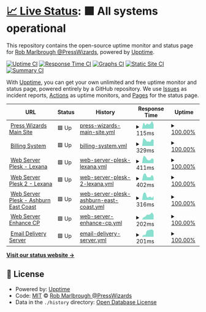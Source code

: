 # [📈 Live Status](https://presswizards.github.io/upptime): <!--live status--> **🟩 All systems operational**

This repository contains the open-source uptime monitor and status page for [Rob Marlbrough @PressWizards](https://presswizards.com/), powered by [Upptime](https://github.com/upptime/upptime).

[![Uptime CI](https://github.com/presswizards/upptime/workflows/Uptime%20CI/badge.svg)](https://github.com/presswizards/upptime/actions?query=workflow%3A%22Uptime+CI%22)
[![Response Time CI](https://github.com/presswizards/upptime/workflows/Response%20Time%20CI/badge.svg)](https://github.com/presswizards/upptime/actions?query=workflow%3A%22Response+Time+CI%22)
[![Graphs CI](https://github.com/presswizards/upptime/workflows/Graphs%20CI/badge.svg)](https://github.com/presswizards/upptime/actions?query=workflow%3A%22Graphs+CI%22)
[![Static Site CI](https://github.com/presswizards/upptime/workflows/Static%20Site%20CI/badge.svg)](https://github.com/presswizards/upptime/actions?query=workflow%3A%22Static+Site+CI%22)
[![Summary CI](https://github.com/presswizards/upptime/workflows/Summary%20CI/badge.svg)](https://github.com/presswizards/upptime/actions?query=workflow%3A%22Summary+CI%22)

With [Upptime](https://upptime.js.org), you can get your own unlimited and free uptime monitor and status page, powered entirely by a GitHub repository. We use [Issues](https://github.com/presswizards/upptime/issues) as incident reports, [Actions](https://github.com/presswizards/upptime/actions) as uptime monitors, and [Pages](https://presswizards.github.io/upptime) for the status page.

<!--start: status pages-->
<!-- This summary is generated by Upptime (https://github.com/upptime/upptime) -->
<!-- Do not edit this manually, your changes will be overwritten -->
<!-- prettier-ignore -->
| URL | Status | History | Response Time | Uptime |
| --- | ------ | ------- | ------------- | ------ |
| <img alt="" src="https://icons.duckduckgo.com/ip3/presswizards.com.ico" height="13"> [Press Wizards Main Site](https://presswizards.com) | 🟩 Up | [press-wizards-main-site.yml](https://github.com/presswizards/upptime/commits/HEAD/history/press-wizards-main-site.yml) | <details><summary><img alt="Response time graph" src="./graphs/press-wizards-main-site/response-time-week.png" height="20"> 115ms</summary><br><a href="https://presswizards.github.io/upptime/history/press-wizards-main-site"><img alt="Response time 148" src="https://img.shields.io/endpoint?url=https%3A%2F%2Fraw.githubusercontent.com%2Fpresswizards%2Fupptime%2FHEAD%2Fapi%2Fpress-wizards-main-site%2Fresponse-time.json"></a><br><a href="https://presswizards.github.io/upptime/history/press-wizards-main-site"><img alt="24-hour response time 94" src="https://img.shields.io/endpoint?url=https%3A%2F%2Fraw.githubusercontent.com%2Fpresswizards%2Fupptime%2FHEAD%2Fapi%2Fpress-wizards-main-site%2Fresponse-time-day.json"></a><br><a href="https://presswizards.github.io/upptime/history/press-wizards-main-site"><img alt="7-day response time 115" src="https://img.shields.io/endpoint?url=https%3A%2F%2Fraw.githubusercontent.com%2Fpresswizards%2Fupptime%2FHEAD%2Fapi%2Fpress-wizards-main-site%2Fresponse-time-week.json"></a><br><a href="https://presswizards.github.io/upptime/history/press-wizards-main-site"><img alt="30-day response time 127" src="https://img.shields.io/endpoint?url=https%3A%2F%2Fraw.githubusercontent.com%2Fpresswizards%2Fupptime%2FHEAD%2Fapi%2Fpress-wizards-main-site%2Fresponse-time-month.json"></a><br><a href="https://presswizards.github.io/upptime/history/press-wizards-main-site"><img alt="1-year response time 162" src="https://img.shields.io/endpoint?url=https%3A%2F%2Fraw.githubusercontent.com%2Fpresswizards%2Fupptime%2FHEAD%2Fapi%2Fpress-wizards-main-site%2Fresponse-time-year.json"></a></details> | <details><summary><a href="https://presswizards.github.io/upptime/history/press-wizards-main-site">100.00%</a></summary><a href="https://presswizards.github.io/upptime/history/press-wizards-main-site"><img alt="All-time uptime 100.00%" src="https://img.shields.io/endpoint?url=https%3A%2F%2Fraw.githubusercontent.com%2Fpresswizards%2Fupptime%2FHEAD%2Fapi%2Fpress-wizards-main-site%2Fuptime.json"></a><br><a href="https://presswizards.github.io/upptime/history/press-wizards-main-site"><img alt="24-hour uptime 100.00%" src="https://img.shields.io/endpoint?url=https%3A%2F%2Fraw.githubusercontent.com%2Fpresswizards%2Fupptime%2FHEAD%2Fapi%2Fpress-wizards-main-site%2Fuptime-day.json"></a><br><a href="https://presswizards.github.io/upptime/history/press-wizards-main-site"><img alt="7-day uptime 100.00%" src="https://img.shields.io/endpoint?url=https%3A%2F%2Fraw.githubusercontent.com%2Fpresswizards%2Fupptime%2FHEAD%2Fapi%2Fpress-wizards-main-site%2Fuptime-week.json"></a><br><a href="https://presswizards.github.io/upptime/history/press-wizards-main-site"><img alt="30-day uptime 100.00%" src="https://img.shields.io/endpoint?url=https%3A%2F%2Fraw.githubusercontent.com%2Fpresswizards%2Fupptime%2FHEAD%2Fapi%2Fpress-wizards-main-site%2Fuptime-month.json"></a><br><a href="https://presswizards.github.io/upptime/history/press-wizards-main-site"><img alt="1-year uptime 100.00%" src="https://img.shields.io/endpoint?url=https%3A%2F%2Fraw.githubusercontent.com%2Fpresswizards%2Fupptime%2FHEAD%2Fapi%2Fpress-wizards-main-site%2Fuptime-year.json"></a></details>
| <img alt="" src="https://icons.duckduckgo.com/ip3/billing.presswizards.com.ico" height="13"> [Billing System](https://billing.presswizards.com) | 🟩 Up | [billing-system.yml](https://github.com/presswizards/upptime/commits/HEAD/history/billing-system.yml) | <details><summary><img alt="Response time graph" src="./graphs/billing-system/response-time-week.png" height="20"> 329ms</summary><br><a href="https://presswizards.github.io/upptime/history/billing-system"><img alt="Response time 315" src="https://img.shields.io/endpoint?url=https%3A%2F%2Fraw.githubusercontent.com%2Fpresswizards%2Fupptime%2FHEAD%2Fapi%2Fbilling-system%2Fresponse-time.json"></a><br><a href="https://presswizards.github.io/upptime/history/billing-system"><img alt="24-hour response time 351" src="https://img.shields.io/endpoint?url=https%3A%2F%2Fraw.githubusercontent.com%2Fpresswizards%2Fupptime%2FHEAD%2Fapi%2Fbilling-system%2Fresponse-time-day.json"></a><br><a href="https://presswizards.github.io/upptime/history/billing-system"><img alt="7-day response time 329" src="https://img.shields.io/endpoint?url=https%3A%2F%2Fraw.githubusercontent.com%2Fpresswizards%2Fupptime%2FHEAD%2Fapi%2Fbilling-system%2Fresponse-time-week.json"></a><br><a href="https://presswizards.github.io/upptime/history/billing-system"><img alt="30-day response time 331" src="https://img.shields.io/endpoint?url=https%3A%2F%2Fraw.githubusercontent.com%2Fpresswizards%2Fupptime%2FHEAD%2Fapi%2Fbilling-system%2Fresponse-time-month.json"></a><br><a href="https://presswizards.github.io/upptime/history/billing-system"><img alt="1-year response time 321" src="https://img.shields.io/endpoint?url=https%3A%2F%2Fraw.githubusercontent.com%2Fpresswizards%2Fupptime%2FHEAD%2Fapi%2Fbilling-system%2Fresponse-time-year.json"></a></details> | <details><summary><a href="https://presswizards.github.io/upptime/history/billing-system">100.00%</a></summary><a href="https://presswizards.github.io/upptime/history/billing-system"><img alt="All-time uptime 99.97%" src="https://img.shields.io/endpoint?url=https%3A%2F%2Fraw.githubusercontent.com%2Fpresswizards%2Fupptime%2FHEAD%2Fapi%2Fbilling-system%2Fuptime.json"></a><br><a href="https://presswizards.github.io/upptime/history/billing-system"><img alt="24-hour uptime 100.00%" src="https://img.shields.io/endpoint?url=https%3A%2F%2Fraw.githubusercontent.com%2Fpresswizards%2Fupptime%2FHEAD%2Fapi%2Fbilling-system%2Fuptime-day.json"></a><br><a href="https://presswizards.github.io/upptime/history/billing-system"><img alt="7-day uptime 100.00%" src="https://img.shields.io/endpoint?url=https%3A%2F%2Fraw.githubusercontent.com%2Fpresswizards%2Fupptime%2FHEAD%2Fapi%2Fbilling-system%2Fuptime-week.json"></a><br><a href="https://presswizards.github.io/upptime/history/billing-system"><img alt="30-day uptime 100.00%" src="https://img.shields.io/endpoint?url=https%3A%2F%2Fraw.githubusercontent.com%2Fpresswizards%2Fupptime%2FHEAD%2Fapi%2Fbilling-system%2Fuptime-month.json"></a><br><a href="https://presswizards.github.io/upptime/history/billing-system"><img alt="1-year uptime 100.00%" src="https://img.shields.io/endpoint?url=https%3A%2F%2Fraw.githubusercontent.com%2Fpresswizards%2Fupptime%2FHEAD%2Fapi%2Fbilling-system%2Fuptime-year.json"></a></details>
| <img alt="" src="https://icons.duckduckgo.com/ip3/plesk.presswizards.com.ico" height="13"> [Web Server Plesk - Lexana](https://plesk.presswizards.com) | 🟩 Up | [web-server-plesk-lexana.yml](https://github.com/presswizards/upptime/commits/HEAD/history/web-server-plesk-lexana.yml) | <details><summary><img alt="Response time graph" src="./graphs/web-server-plesk-lexana/response-time-week.png" height="20"> 411ms</summary><br><a href="https://presswizards.github.io/upptime/history/web-server-plesk-lexana"><img alt="Response time 430" src="https://img.shields.io/endpoint?url=https%3A%2F%2Fraw.githubusercontent.com%2Fpresswizards%2Fupptime%2FHEAD%2Fapi%2Fweb-server-plesk-lexana%2Fresponse-time.json"></a><br><a href="https://presswizards.github.io/upptime/history/web-server-plesk-lexana"><img alt="24-hour response time 361" src="https://img.shields.io/endpoint?url=https%3A%2F%2Fraw.githubusercontent.com%2Fpresswizards%2Fupptime%2FHEAD%2Fapi%2Fweb-server-plesk-lexana%2Fresponse-time-day.json"></a><br><a href="https://presswizards.github.io/upptime/history/web-server-plesk-lexana"><img alt="7-day response time 411" src="https://img.shields.io/endpoint?url=https%3A%2F%2Fraw.githubusercontent.com%2Fpresswizards%2Fupptime%2FHEAD%2Fapi%2Fweb-server-plesk-lexana%2Fresponse-time-week.json"></a><br><a href="https://presswizards.github.io/upptime/history/web-server-plesk-lexana"><img alt="30-day response time 423" src="https://img.shields.io/endpoint?url=https%3A%2F%2Fraw.githubusercontent.com%2Fpresswizards%2Fupptime%2FHEAD%2Fapi%2Fweb-server-plesk-lexana%2Fresponse-time-month.json"></a><br><a href="https://presswizards.github.io/upptime/history/web-server-plesk-lexana"><img alt="1-year response time 430" src="https://img.shields.io/endpoint?url=https%3A%2F%2Fraw.githubusercontent.com%2Fpresswizards%2Fupptime%2FHEAD%2Fapi%2Fweb-server-plesk-lexana%2Fresponse-time-year.json"></a></details> | <details><summary><a href="https://presswizards.github.io/upptime/history/web-server-plesk-lexana">100.00%</a></summary><a href="https://presswizards.github.io/upptime/history/web-server-plesk-lexana"><img alt="All-time uptime 100.00%" src="https://img.shields.io/endpoint?url=https%3A%2F%2Fraw.githubusercontent.com%2Fpresswizards%2Fupptime%2FHEAD%2Fapi%2Fweb-server-plesk-lexana%2Fuptime.json"></a><br><a href="https://presswizards.github.io/upptime/history/web-server-plesk-lexana"><img alt="24-hour uptime 100.00%" src="https://img.shields.io/endpoint?url=https%3A%2F%2Fraw.githubusercontent.com%2Fpresswizards%2Fupptime%2FHEAD%2Fapi%2Fweb-server-plesk-lexana%2Fuptime-day.json"></a><br><a href="https://presswizards.github.io/upptime/history/web-server-plesk-lexana"><img alt="7-day uptime 100.00%" src="https://img.shields.io/endpoint?url=https%3A%2F%2Fraw.githubusercontent.com%2Fpresswizards%2Fupptime%2FHEAD%2Fapi%2Fweb-server-plesk-lexana%2Fuptime-week.json"></a><br><a href="https://presswizards.github.io/upptime/history/web-server-plesk-lexana"><img alt="30-day uptime 100.00%" src="https://img.shields.io/endpoint?url=https%3A%2F%2Fraw.githubusercontent.com%2Fpresswizards%2Fupptime%2FHEAD%2Fapi%2Fweb-server-plesk-lexana%2Fuptime-month.json"></a><br><a href="https://presswizards.github.io/upptime/history/web-server-plesk-lexana"><img alt="1-year uptime 100.00%" src="https://img.shields.io/endpoint?url=https%3A%2F%2Fraw.githubusercontent.com%2Fpresswizards%2Fupptime%2FHEAD%2Fapi%2Fweb-server-plesk-lexana%2Fuptime-year.json"></a></details>
| <img alt="" src="https://icons.duckduckgo.com/ip3/plesk2.presswizards.com.ico" height="13"> [Web Server Plesk 2 - Lexana](https://plesk2.presswizards.com) | 🟩 Up | [web-server-plesk-2-lexana.yml](https://github.com/presswizards/upptime/commits/HEAD/history/web-server-plesk-2-lexana.yml) | <details><summary><img alt="Response time graph" src="./graphs/web-server-plesk-2-lexana/response-time-week.png" height="20"> 402ms</summary><br><a href="https://presswizards.github.io/upptime/history/web-server-plesk-2-lexana"><img alt="Response time 1040" src="https://img.shields.io/endpoint?url=https%3A%2F%2Fraw.githubusercontent.com%2Fpresswizards%2Fupptime%2FHEAD%2Fapi%2Fweb-server-plesk-2-lexana%2Fresponse-time.json"></a><br><a href="https://presswizards.github.io/upptime/history/web-server-plesk-2-lexana"><img alt="24-hour response time 274" src="https://img.shields.io/endpoint?url=https%3A%2F%2Fraw.githubusercontent.com%2Fpresswizards%2Fupptime%2FHEAD%2Fapi%2Fweb-server-plesk-2-lexana%2Fresponse-time-day.json"></a><br><a href="https://presswizards.github.io/upptime/history/web-server-plesk-2-lexana"><img alt="7-day response time 402" src="https://img.shields.io/endpoint?url=https%3A%2F%2Fraw.githubusercontent.com%2Fpresswizards%2Fupptime%2FHEAD%2Fapi%2Fweb-server-plesk-2-lexana%2Fresponse-time-week.json"></a><br><a href="https://presswizards.github.io/upptime/history/web-server-plesk-2-lexana"><img alt="30-day response time 420" src="https://img.shields.io/endpoint?url=https%3A%2F%2Fraw.githubusercontent.com%2Fpresswizards%2Fupptime%2FHEAD%2Fapi%2Fweb-server-plesk-2-lexana%2Fresponse-time-month.json"></a><br><a href="https://presswizards.github.io/upptime/history/web-server-plesk-2-lexana"><img alt="1-year response time 1040" src="https://img.shields.io/endpoint?url=https%3A%2F%2Fraw.githubusercontent.com%2Fpresswizards%2Fupptime%2FHEAD%2Fapi%2Fweb-server-plesk-2-lexana%2Fresponse-time-year.json"></a></details> | <details><summary><a href="https://presswizards.github.io/upptime/history/web-server-plesk-2-lexana">100.00%</a></summary><a href="https://presswizards.github.io/upptime/history/web-server-plesk-2-lexana"><img alt="All-time uptime 100.00%" src="https://img.shields.io/endpoint?url=https%3A%2F%2Fraw.githubusercontent.com%2Fpresswizards%2Fupptime%2FHEAD%2Fapi%2Fweb-server-plesk-2-lexana%2Fuptime.json"></a><br><a href="https://presswizards.github.io/upptime/history/web-server-plesk-2-lexana"><img alt="24-hour uptime 100.00%" src="https://img.shields.io/endpoint?url=https%3A%2F%2Fraw.githubusercontent.com%2Fpresswizards%2Fupptime%2FHEAD%2Fapi%2Fweb-server-plesk-2-lexana%2Fuptime-day.json"></a><br><a href="https://presswizards.github.io/upptime/history/web-server-plesk-2-lexana"><img alt="7-day uptime 100.00%" src="https://img.shields.io/endpoint?url=https%3A%2F%2Fraw.githubusercontent.com%2Fpresswizards%2Fupptime%2FHEAD%2Fapi%2Fweb-server-plesk-2-lexana%2Fuptime-week.json"></a><br><a href="https://presswizards.github.io/upptime/history/web-server-plesk-2-lexana"><img alt="30-day uptime 100.00%" src="https://img.shields.io/endpoint?url=https%3A%2F%2Fraw.githubusercontent.com%2Fpresswizards%2Fupptime%2FHEAD%2Fapi%2Fweb-server-plesk-2-lexana%2Fuptime-month.json"></a><br><a href="https://presswizards.github.io/upptime/history/web-server-plesk-2-lexana"><img alt="1-year uptime 100.00%" src="https://img.shields.io/endpoint?url=https%3A%2F%2Fraw.githubusercontent.com%2Fpresswizards%2Fupptime%2FHEAD%2Fapi%2Fweb-server-plesk-2-lexana%2Fuptime-year.json"></a></details>
| <img alt="" src="https://icons.duckduckgo.com/ip3/ashburn.presswizards.com.ico" height="13"> [Web Server Plesk - Ashburn East Coast](https://ashburn.presswizards.com) | 🟩 Up | [web-server-plesk-ashburn-east-coast.yml](https://github.com/presswizards/upptime/commits/HEAD/history/web-server-plesk-ashburn-east-coast.yml) | <details><summary><img alt="Response time graph" src="./graphs/web-server-plesk-ashburn-east-coast/response-time-week.png" height="20"> 316ms</summary><br><a href="https://presswizards.github.io/upptime/history/web-server-plesk-ashburn-east-coast"><img alt="Response time 288" src="https://img.shields.io/endpoint?url=https%3A%2F%2Fraw.githubusercontent.com%2Fpresswizards%2Fupptime%2FHEAD%2Fapi%2Fweb-server-plesk-ashburn-east-coast%2Fresponse-time.json"></a><br><a href="https://presswizards.github.io/upptime/history/web-server-plesk-ashburn-east-coast"><img alt="24-hour response time 295" src="https://img.shields.io/endpoint?url=https%3A%2F%2Fraw.githubusercontent.com%2Fpresswizards%2Fupptime%2FHEAD%2Fapi%2Fweb-server-plesk-ashburn-east-coast%2Fresponse-time-day.json"></a><br><a href="https://presswizards.github.io/upptime/history/web-server-plesk-ashburn-east-coast"><img alt="7-day response time 316" src="https://img.shields.io/endpoint?url=https%3A%2F%2Fraw.githubusercontent.com%2Fpresswizards%2Fupptime%2FHEAD%2Fapi%2Fweb-server-plesk-ashburn-east-coast%2Fresponse-time-week.json"></a><br><a href="https://presswizards.github.io/upptime/history/web-server-plesk-ashburn-east-coast"><img alt="30-day response time 297" src="https://img.shields.io/endpoint?url=https%3A%2F%2Fraw.githubusercontent.com%2Fpresswizards%2Fupptime%2FHEAD%2Fapi%2Fweb-server-plesk-ashburn-east-coast%2Fresponse-time-month.json"></a><br><a href="https://presswizards.github.io/upptime/history/web-server-plesk-ashburn-east-coast"><img alt="1-year response time 288" src="https://img.shields.io/endpoint?url=https%3A%2F%2Fraw.githubusercontent.com%2Fpresswizards%2Fupptime%2FHEAD%2Fapi%2Fweb-server-plesk-ashburn-east-coast%2Fresponse-time-year.json"></a></details> | <details><summary><a href="https://presswizards.github.io/upptime/history/web-server-plesk-ashburn-east-coast">100.00%</a></summary><a href="https://presswizards.github.io/upptime/history/web-server-plesk-ashburn-east-coast"><img alt="All-time uptime 100.00%" src="https://img.shields.io/endpoint?url=https%3A%2F%2Fraw.githubusercontent.com%2Fpresswizards%2Fupptime%2FHEAD%2Fapi%2Fweb-server-plesk-ashburn-east-coast%2Fuptime.json"></a><br><a href="https://presswizards.github.io/upptime/history/web-server-plesk-ashburn-east-coast"><img alt="24-hour uptime 100.00%" src="https://img.shields.io/endpoint?url=https%3A%2F%2Fraw.githubusercontent.com%2Fpresswizards%2Fupptime%2FHEAD%2Fapi%2Fweb-server-plesk-ashburn-east-coast%2Fuptime-day.json"></a><br><a href="https://presswizards.github.io/upptime/history/web-server-plesk-ashburn-east-coast"><img alt="7-day uptime 100.00%" src="https://img.shields.io/endpoint?url=https%3A%2F%2Fraw.githubusercontent.com%2Fpresswizards%2Fupptime%2FHEAD%2Fapi%2Fweb-server-plesk-ashburn-east-coast%2Fuptime-week.json"></a><br><a href="https://presswizards.github.io/upptime/history/web-server-plesk-ashburn-east-coast"><img alt="30-day uptime 100.00%" src="https://img.shields.io/endpoint?url=https%3A%2F%2Fraw.githubusercontent.com%2Fpresswizards%2Fupptime%2FHEAD%2Fapi%2Fweb-server-plesk-ashburn-east-coast%2Fuptime-month.json"></a><br><a href="https://presswizards.github.io/upptime/history/web-server-plesk-ashburn-east-coast"><img alt="1-year uptime 100.00%" src="https://img.shields.io/endpoint?url=https%3A%2F%2Fraw.githubusercontent.com%2Fpresswizards%2Fupptime%2FHEAD%2Fapi%2Fweb-server-plesk-ashburn-east-coast%2Fuptime-year.json"></a></details>
| <img alt="" src="https://icons.duckduckgo.com/ip3/enhance.presswizards.com.ico" height="13"> [Web Server Enhance CP](https://enhance.presswizards.com) | 🟩 Up | [web-server-enhance-cp.yml](https://github.com/presswizards/upptime/commits/HEAD/history/web-server-enhance-cp.yml) | <details><summary><img alt="Response time graph" src="./graphs/web-server-enhance-cp/response-time-week.png" height="20"> 202ms</summary><br><a href="https://presswizards.github.io/upptime/history/web-server-enhance-cp"><img alt="Response time 236" src="https://img.shields.io/endpoint?url=https%3A%2F%2Fraw.githubusercontent.com%2Fpresswizards%2Fupptime%2FHEAD%2Fapi%2Fweb-server-enhance-cp%2Fresponse-time.json"></a><br><a href="https://presswizards.github.io/upptime/history/web-server-enhance-cp"><img alt="24-hour response time 198" src="https://img.shields.io/endpoint?url=https%3A%2F%2Fraw.githubusercontent.com%2Fpresswizards%2Fupptime%2FHEAD%2Fapi%2Fweb-server-enhance-cp%2Fresponse-time-day.json"></a><br><a href="https://presswizards.github.io/upptime/history/web-server-enhance-cp"><img alt="7-day response time 202" src="https://img.shields.io/endpoint?url=https%3A%2F%2Fraw.githubusercontent.com%2Fpresswizards%2Fupptime%2FHEAD%2Fapi%2Fweb-server-enhance-cp%2Fresponse-time-week.json"></a><br><a href="https://presswizards.github.io/upptime/history/web-server-enhance-cp"><img alt="30-day response time 228" src="https://img.shields.io/endpoint?url=https%3A%2F%2Fraw.githubusercontent.com%2Fpresswizards%2Fupptime%2FHEAD%2Fapi%2Fweb-server-enhance-cp%2Fresponse-time-month.json"></a><br><a href="https://presswizards.github.io/upptime/history/web-server-enhance-cp"><img alt="1-year response time 236" src="https://img.shields.io/endpoint?url=https%3A%2F%2Fraw.githubusercontent.com%2Fpresswizards%2Fupptime%2FHEAD%2Fapi%2Fweb-server-enhance-cp%2Fresponse-time-year.json"></a></details> | <details><summary><a href="https://presswizards.github.io/upptime/history/web-server-enhance-cp">100.00%</a></summary><a href="https://presswizards.github.io/upptime/history/web-server-enhance-cp"><img alt="All-time uptime 100.00%" src="https://img.shields.io/endpoint?url=https%3A%2F%2Fraw.githubusercontent.com%2Fpresswizards%2Fupptime%2FHEAD%2Fapi%2Fweb-server-enhance-cp%2Fuptime.json"></a><br><a href="https://presswizards.github.io/upptime/history/web-server-enhance-cp"><img alt="24-hour uptime 100.00%" src="https://img.shields.io/endpoint?url=https%3A%2F%2Fraw.githubusercontent.com%2Fpresswizards%2Fupptime%2FHEAD%2Fapi%2Fweb-server-enhance-cp%2Fuptime-day.json"></a><br><a href="https://presswizards.github.io/upptime/history/web-server-enhance-cp"><img alt="7-day uptime 100.00%" src="https://img.shields.io/endpoint?url=https%3A%2F%2Fraw.githubusercontent.com%2Fpresswizards%2Fupptime%2FHEAD%2Fapi%2Fweb-server-enhance-cp%2Fuptime-week.json"></a><br><a href="https://presswizards.github.io/upptime/history/web-server-enhance-cp"><img alt="30-day uptime 100.00%" src="https://img.shields.io/endpoint?url=https%3A%2F%2Fraw.githubusercontent.com%2Fpresswizards%2Fupptime%2FHEAD%2Fapi%2Fweb-server-enhance-cp%2Fuptime-month.json"></a><br><a href="https://presswizards.github.io/upptime/history/web-server-enhance-cp"><img alt="1-year uptime 100.00%" src="https://img.shields.io/endpoint?url=https%3A%2F%2Fraw.githubusercontent.com%2Fpresswizards%2Fupptime%2FHEAD%2Fapi%2Fweb-server-enhance-cp%2Fuptime-year.json"></a></details>
| <img alt="" src="https://icons.duckduckgo.com/ip3/emails.presswizards.com.ico" height="13"> [Email Delivery Server](https://emails.presswizards.com) | 🟩 Up | [email-delivery-server.yml](https://github.com/presswizards/upptime/commits/HEAD/history/email-delivery-server.yml) | <details><summary><img alt="Response time graph" src="./graphs/email-delivery-server/response-time-week.png" height="20"> 201ms</summary><br><a href="https://presswizards.github.io/upptime/history/email-delivery-server"><img alt="Response time 243" src="https://img.shields.io/endpoint?url=https%3A%2F%2Fraw.githubusercontent.com%2Fpresswizards%2Fupptime%2FHEAD%2Fapi%2Femail-delivery-server%2Fresponse-time.json"></a><br><a href="https://presswizards.github.io/upptime/history/email-delivery-server"><img alt="24-hour response time 226" src="https://img.shields.io/endpoint?url=https%3A%2F%2Fraw.githubusercontent.com%2Fpresswizards%2Fupptime%2FHEAD%2Fapi%2Femail-delivery-server%2Fresponse-time-day.json"></a><br><a href="https://presswizards.github.io/upptime/history/email-delivery-server"><img alt="7-day response time 201" src="https://img.shields.io/endpoint?url=https%3A%2F%2Fraw.githubusercontent.com%2Fpresswizards%2Fupptime%2FHEAD%2Fapi%2Femail-delivery-server%2Fresponse-time-week.json"></a><br><a href="https://presswizards.github.io/upptime/history/email-delivery-server"><img alt="30-day response time 238" src="https://img.shields.io/endpoint?url=https%3A%2F%2Fraw.githubusercontent.com%2Fpresswizards%2Fupptime%2FHEAD%2Fapi%2Femail-delivery-server%2Fresponse-time-month.json"></a><br><a href="https://presswizards.github.io/upptime/history/email-delivery-server"><img alt="1-year response time 243" src="https://img.shields.io/endpoint?url=https%3A%2F%2Fraw.githubusercontent.com%2Fpresswizards%2Fupptime%2FHEAD%2Fapi%2Femail-delivery-server%2Fresponse-time-year.json"></a></details> | <details><summary><a href="https://presswizards.github.io/upptime/history/email-delivery-server">100.00%</a></summary><a href="https://presswizards.github.io/upptime/history/email-delivery-server"><img alt="All-time uptime 100.00%" src="https://img.shields.io/endpoint?url=https%3A%2F%2Fraw.githubusercontent.com%2Fpresswizards%2Fupptime%2FHEAD%2Fapi%2Femail-delivery-server%2Fuptime.json"></a><br><a href="https://presswizards.github.io/upptime/history/email-delivery-server"><img alt="24-hour uptime 100.00%" src="https://img.shields.io/endpoint?url=https%3A%2F%2Fraw.githubusercontent.com%2Fpresswizards%2Fupptime%2FHEAD%2Fapi%2Femail-delivery-server%2Fuptime-day.json"></a><br><a href="https://presswizards.github.io/upptime/history/email-delivery-server"><img alt="7-day uptime 100.00%" src="https://img.shields.io/endpoint?url=https%3A%2F%2Fraw.githubusercontent.com%2Fpresswizards%2Fupptime%2FHEAD%2Fapi%2Femail-delivery-server%2Fuptime-week.json"></a><br><a href="https://presswizards.github.io/upptime/history/email-delivery-server"><img alt="30-day uptime 100.00%" src="https://img.shields.io/endpoint?url=https%3A%2F%2Fraw.githubusercontent.com%2Fpresswizards%2Fupptime%2FHEAD%2Fapi%2Femail-delivery-server%2Fuptime-month.json"></a><br><a href="https://presswizards.github.io/upptime/history/email-delivery-server"><img alt="1-year uptime 100.00%" src="https://img.shields.io/endpoint?url=https%3A%2F%2Fraw.githubusercontent.com%2Fpresswizards%2Fupptime%2FHEAD%2Fapi%2Femail-delivery-server%2Fuptime-year.json"></a></details>

<!--end: status pages-->

[**Visit our status website →**](https://presswizards.github.io/upptime)

## 📄 License

- Powered by: [Upptime](https://github.com/upptime/upptime)
- Code: [MIT](./LICENSE) © [Rob Marlbrough @PressWizards](https://presswizards.com/)
- Data in the `./history` directory: [Open Database License](https://opendatacommons.org/licenses/odbl/1-0/)
